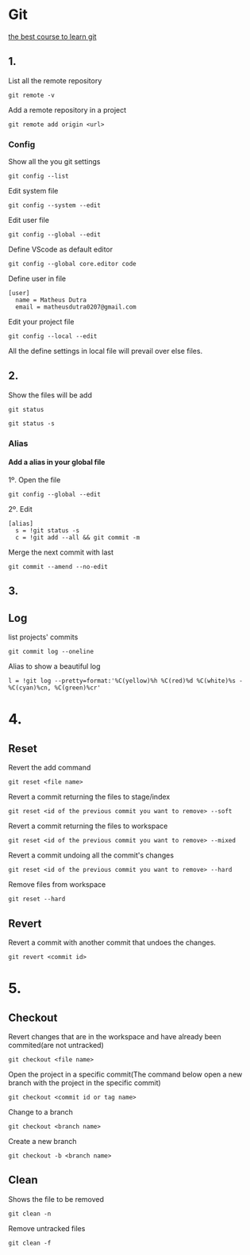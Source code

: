 # Git
[the best course to learn git](https://www.youtube.com/playlist?list=PL9aKtVrF05DzbNiE7jcm7s6z6Lg-u72Rq)

## 1.

List all the remote repository
```
git remote -v
```

Add a remote repository in a project

```
git remote add origin <url>
```

### Config

Show all the you git settings

```
git config --list
```

Edit system file

```
git config --system --edit 
```

Edit user file

```
git config --global --edit 
```

Define VScode as default editor

```
git config --global core.editor code
```

Define user in file

```
[user]
  name = Matheus Dutra
  email = matheusdutra0207@gmail.com
```

Edit your project file

```
git config --local --edit 
```
All the define settings in local file will prevail over else files.

## 2.

Show the files will be add

```
git status
```

```
git status -s
```

### Alias

#### Add a alias in your global file 

1º. Open the file
```
git config --global --edit 
```
2º. Edit
```
[alias]
  s = !git status -s
  c = !git add --all && git commit -m
```

Merge the next commit with last
```
git commit --amend --no-edit
```
## 3.

## Log

list projects' commits

```
git commit log --oneline
```

Alias to show a beautiful log

```
l = !git log --pretty=format:'%C(yellow)%h %C(red)%d %C(white)%s - %C(cyan)%cn, %C(green)%cr'
```

# 4.

## Reset

Revert the add command
```
git reset <file name>
```

Revert a commit returning the files to stage/index
```
git reset <id of the previous commit you want to remove> --soft
```

Revert a commit returning the files to workspace
```
git reset <id of the previous commit you want to remove> --mixed
```

Revert a commit undoing all the commit's changes
```
git reset <id of the previous commit you want to remove> --hard
```

Remove files from workspace

```
git reset --hard
```

## Revert

Revert a commit with another commit that undoes the changes. 

```
git revert <commit id>
```

# 5.

## Checkout 
Revert changes that are in the workspace and have already been commited(are not untracked)

```
git checkout <file name>
```

Open the project in a specific commit(The command below open a new branch with the project in the specific commit)

```
git checkout <commit id or tag name>
```

Change to a branch 

```
git checkout <branch name>
```

Create a new branch

```
git checkout -b <branch name>
```

## Clean

Shows the file to be removed

```
git clean -n
```

Remove untracked files

```
git clean -f
```
